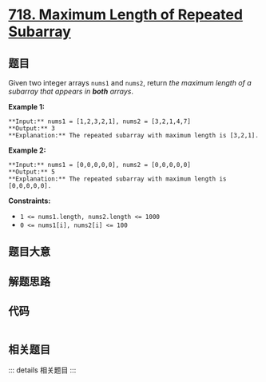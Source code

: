 # [718. Maximum Length of Repeated Subarray](https://leetcode.com/problems/maximum-length-of-repeated-subarray)

## 题目

Given two integer arrays `nums1` and `nums2`, return _the maximum length of a
subarray that appears in **both** arrays_.



**Example 1:**

    
    
    **Input:** nums1 = [1,2,3,2,1], nums2 = [3,2,1,4,7]
    **Output:** 3
    **Explanation:** The repeated subarray with maximum length is [3,2,1].
    

**Example 2:**

    
    
    **Input:** nums1 = [0,0,0,0,0], nums2 = [0,0,0,0,0]
    **Output:** 5
    **Explanation:** The repeated subarray with maximum length is [0,0,0,0,0].
    



**Constraints:**

  * `1 <= nums1.length, nums2.length <= 1000`
  * `0 <= nums1[i], nums2[i] <= 100`


## 题目大意

## 解题思路

## 代码

```javascript

```

## 相关题目

::: details 相关题目
:::
